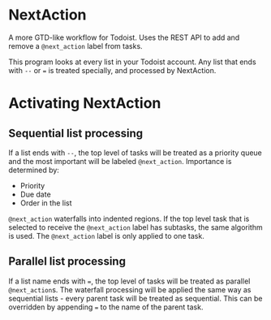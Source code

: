 NextAction
==========

A more GTD-like workflow for Todoist. Uses the REST API to add and remove a `@next_action` label from tasks.

This program looks at every list in your Todoist account.
Any list that ends with `--` or `=` is treated specially, and processed by NextAction.

Activating NextAction
======

Sequential list processing
------
If a list ends with `--`, the top level of tasks will be treated as a priority queue and the most important will be labeled `@next_action`.
Importance is determined by:
 * Priority
 * Due date
 * Order in the list

`@next_action` waterfalls into indented regions. If the top level task that is selected to receive the `@next_action` label has subtasks, the same algorithm is used. The `@next_action` label is only applied to one task.

Parallel list processing
------
If a list name ends with `=`, the top level of tasks will be treated as parallel `@next_action`s.
The waterfall processing will be applied the same way as sequential lists - every parent task will be treated as sequential. This can be overridden by appending `=` to the name of the parent task.
